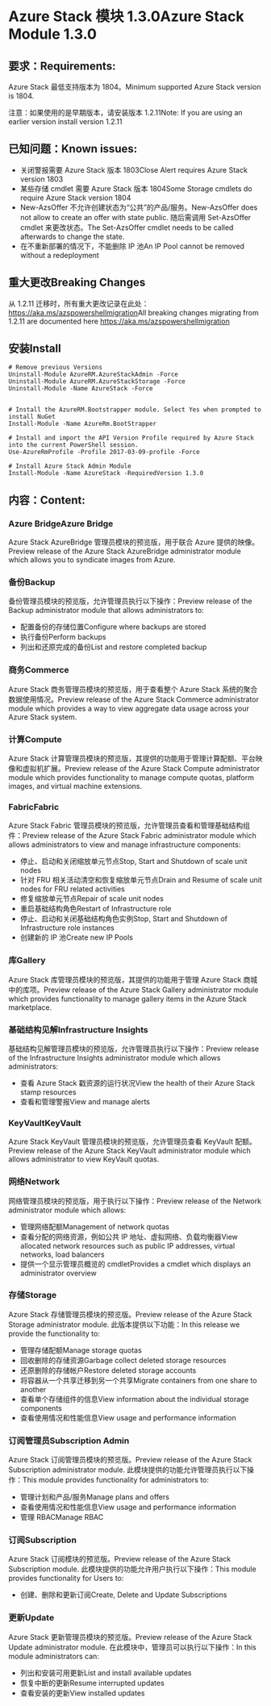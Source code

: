 # <a name="azure-stack-module-130"></a><span data-ttu-id="648d5-101">Azure Stack 模块 1.3.0</span><span class="sxs-lookup"><span data-stu-id="648d5-101">Azure Stack Module 1.3.0</span></span>

## <a name="requirements"></a><span data-ttu-id="648d5-102">要求：</span><span class="sxs-lookup"><span data-stu-id="648d5-102">Requirements:</span></span>
<span data-ttu-id="648d5-103">Azure Stack 最低支持版本为 1804。</span><span class="sxs-lookup"><span data-stu-id="648d5-103">Minimum supported Azure Stack version is 1804.</span></span>

<span data-ttu-id="648d5-104">注意：如果使用的是早期版本，请安装版本 1.2.11</span><span class="sxs-lookup"><span data-stu-id="648d5-104">Note: If you are using an earlier version install version 1.2.11</span></span>

## <a name="known-issues"></a><span data-ttu-id="648d5-105">已知问题：</span><span class="sxs-lookup"><span data-stu-id="648d5-105">Known issues:</span></span>

- <span data-ttu-id="648d5-106">关闭警报需要 Azure Stack 版本 1803</span><span class="sxs-lookup"><span data-stu-id="648d5-106">Close Alert requires Azure Stack version 1803</span></span>
- <span data-ttu-id="648d5-107">某些存储 cmdlet 需要 Azure Stack 版本 1804</span><span class="sxs-lookup"><span data-stu-id="648d5-107">Some Storage cmdlets do require Azure Stack version 1804</span></span>
- <span data-ttu-id="648d5-108">New-AzsOffer 不允许创建状态为“公共”的产品/服务。</span><span class="sxs-lookup"><span data-stu-id="648d5-108">New-AzsOffer does not allow to create an offer with state public.</span></span> <span data-ttu-id="648d5-109">随后需调用 Set-AzsOffer cmdlet 来更改状态。</span><span class="sxs-lookup"><span data-stu-id="648d5-109">The Set-AzsOffer cmdlet needs to be called afterwards to change the state.</span></span>
- <span data-ttu-id="648d5-110">在不重新部署的情况下，不能删除 IP 池</span><span class="sxs-lookup"><span data-stu-id="648d5-110">An IP Pool cannot be removed without a redeployment</span></span>

## <a name="breaking-changes"></a><span data-ttu-id="648d5-111">重大更改</span><span class="sxs-lookup"><span data-stu-id="648d5-111">Breaking Changes</span></span>
<span data-ttu-id="648d5-112">从 1.2.11 迁移时，所有重大更改记录在此处：https://aka.ms/azspowershellmigration</span><span class="sxs-lookup"><span data-stu-id="648d5-112">All breaking changes migrating from 1.2.11 are documented here https://aka.ms/azspowershellmigration</span></span>

## <a name="install"></a><span data-ttu-id="648d5-113">安装</span><span class="sxs-lookup"><span data-stu-id="648d5-113">Install</span></span>
```
# Remove previous Versions
Uninstall-Module AzureRM.AzureStackAdmin -Force
Uninstall-Module AzureRM.AzureStackStorage -Force
Uninstall-Module -Name AzureStack -Force 


# Install the AzureRM.Bootstrapper module. Select Yes when prompted to install NuGet
Install-Module -Name AzureRm.BootStrapper

# Install and import the API Version Profile required by Azure Stack into the current PowerShell session.
Use-AzureRmProfile -Profile 2017-03-09-profile -Force

# Install Azure Stack Admin Module
Install-Module -Name AzureStack -RequiredVersion 1.3.0
```
## <a name="content"></a><span data-ttu-id="648d5-114">内容：</span><span class="sxs-lookup"><span data-stu-id="648d5-114">Content:</span></span>
### <a name="azure-bridge"></a><span data-ttu-id="648d5-115">Azure Bridge</span><span class="sxs-lookup"><span data-stu-id="648d5-115">Azure Bridge</span></span>
<span data-ttu-id="648d5-116">Azure Stack AzureBridge 管理员模块的预览版，用于联合 Azure 提供的映像。</span><span class="sxs-lookup"><span data-stu-id="648d5-116">Preview release of the Azure Stack AzureBridge administrator module which allows you to syndicate images from Azure.</span></span>

### <a name="backup"></a><span data-ttu-id="648d5-117">备份</span><span class="sxs-lookup"><span data-stu-id="648d5-117">Backup</span></span>
<span data-ttu-id="648d5-118">备份管理员模块的预览版，允许管理员执行以下操作：</span><span class="sxs-lookup"><span data-stu-id="648d5-118">Preview release of the Backup administrator module that allows administrators to:</span></span>
- <span data-ttu-id="648d5-119">配置备份的存储位置</span><span class="sxs-lookup"><span data-stu-id="648d5-119">Configure where backups are stored</span></span>
- <span data-ttu-id="648d5-120">执行备份</span><span class="sxs-lookup"><span data-stu-id="648d5-120">Perform backups</span></span>
- <span data-ttu-id="648d5-121">列出和还原完成的备份</span><span class="sxs-lookup"><span data-stu-id="648d5-121">List and restore completed backup</span></span>

### <a name="commerce"></a><span data-ttu-id="648d5-122">商务</span><span class="sxs-lookup"><span data-stu-id="648d5-122">Commerce</span></span>
<span data-ttu-id="648d5-123">Azure Stack 商务管理员模块的预览版，用于查看整个 Azure Stack 系统的聚合数据使用情况。</span><span class="sxs-lookup"><span data-stu-id="648d5-123">Preview release of the Azure Stack Commerce administrator module which provides a way to view aggregate data usage across your Azure Stack system.</span></span>

### <a name="compute"></a><span data-ttu-id="648d5-124">计算</span><span class="sxs-lookup"><span data-stu-id="648d5-124">Compute</span></span>
<span data-ttu-id="648d5-125">Azure Stack 计算管理员模块的预览版，其提供的功能用于管理计算配额、平台映像和虚拟机扩展。</span><span class="sxs-lookup"><span data-stu-id="648d5-125">Preview release of the Azure Stack Compute administrator module which provides functionality to manage compute quotas, platform images, and virtual machine extensions.</span></span>

### <a name="fabric"></a><span data-ttu-id="648d5-126">Fabric</span><span class="sxs-lookup"><span data-stu-id="648d5-126">Fabric</span></span>
<span data-ttu-id="648d5-127">Azure Stack Fabric 管理员模块的预览版，允许管理员查看和管理基础结构组件：</span><span class="sxs-lookup"><span data-stu-id="648d5-127">Preview release of the Azure Stack Fabric administrator module which allows administrators to view and manage infrastructure components:</span></span>
- <span data-ttu-id="648d5-128">停止、启动和关闭缩放单元节点</span><span class="sxs-lookup"><span data-stu-id="648d5-128">Stop, Start and Shutdown of scale unit nodes</span></span>
- <span data-ttu-id="648d5-129">针对 FRU 相关活动清空和恢复缩放单元节点</span><span class="sxs-lookup"><span data-stu-id="648d5-129">Drain and Resume of scale unit nodes for FRU related activities</span></span>
- <span data-ttu-id="648d5-130">修复缩放单元节点</span><span class="sxs-lookup"><span data-stu-id="648d5-130">Repair of scale unit nodes</span></span>
- <span data-ttu-id="648d5-131">重启基础结构角色</span><span class="sxs-lookup"><span data-stu-id="648d5-131">Restart of Infrastructure role</span></span>
- <span data-ttu-id="648d5-132">停止、启动和关闭基础结构角色实例</span><span class="sxs-lookup"><span data-stu-id="648d5-132">Stop, Start and Shutdown of Infrastructure role instances</span></span>
- <span data-ttu-id="648d5-133">创建新的 IP 池</span><span class="sxs-lookup"><span data-stu-id="648d5-133">Create new IP Pools</span></span>


### <a name="gallery"></a><span data-ttu-id="648d5-134">库</span><span class="sxs-lookup"><span data-stu-id="648d5-134">Gallery</span></span>
<span data-ttu-id="648d5-135">Azure Stack 库管理员模块的预览版，其提供的功能用于管理 Azure Stack 商城中的库项。</span><span class="sxs-lookup"><span data-stu-id="648d5-135">Preview release of the Azure Stack Gallery administrator module which provides functionality to manage gallery items in the Azure Stack marketplace.</span></span>

### <a name="infrastructure-insights"></a><span data-ttu-id="648d5-136">基础结构见解</span><span class="sxs-lookup"><span data-stu-id="648d5-136">Infrastructure Insights</span></span>
<span data-ttu-id="648d5-137">基础结构见解管理员模块的预览版，允许管理员执行以下操作：</span><span class="sxs-lookup"><span data-stu-id="648d5-137">Preview release of the Infrastructure Insights administrator module which allows administrators:</span></span>
- <span data-ttu-id="648d5-138">查看 Azure Stack 戳资源的运行状况</span><span class="sxs-lookup"><span data-stu-id="648d5-138">View the health of their Azure Stack stamp resources</span></span>
- <span data-ttu-id="648d5-139">查看和管理警报</span><span class="sxs-lookup"><span data-stu-id="648d5-139">View and manage alerts</span></span>

### <a name="keyvault"></a><span data-ttu-id="648d5-140">KeyVault</span><span class="sxs-lookup"><span data-stu-id="648d5-140">KeyVault</span></span>
<span data-ttu-id="648d5-141">Azure Stack KeyVault 管理员模块的预览版，允许管理员查看 KeyVault 配额。</span><span class="sxs-lookup"><span data-stu-id="648d5-141">Preview release of the Azure Stack KeyVault administrator module which allows administrator to view KeyVault quotas.</span></span>

### <a name="network"></a><span data-ttu-id="648d5-142">网络</span><span class="sxs-lookup"><span data-stu-id="648d5-142">Network</span></span>
<span data-ttu-id="648d5-143">网络管理员模块的预览版，用于执行以下操作：</span><span class="sxs-lookup"><span data-stu-id="648d5-143">Preview release of the Network administrator module which allows:</span></span>
- <span data-ttu-id="648d5-144">管理网络配额</span><span class="sxs-lookup"><span data-stu-id="648d5-144">Management of network quotas</span></span>
- <span data-ttu-id="648d5-145">查看分配的网络资源，例如公共 IP 地址、虚拟网络、负载均衡器</span><span class="sxs-lookup"><span data-stu-id="648d5-145">View allocated network resources such as public IP addresses, virtual networks, load balancers</span></span>
- <span data-ttu-id="648d5-146">提供一个显示管理员概览的 cmdlet</span><span class="sxs-lookup"><span data-stu-id="648d5-146">Provides a cmdlet which displays an administrator overview</span></span>

### <a name="storage"></a><span data-ttu-id="648d5-147">存储</span><span class="sxs-lookup"><span data-stu-id="648d5-147">Storage</span></span>
<span data-ttu-id="648d5-148">Azure Stack 存储管理员模块的预览版。</span><span class="sxs-lookup"><span data-stu-id="648d5-148">Preview release of the Azure Stack Storage administrator module.</span></span>  <span data-ttu-id="648d5-149">此版本提供以下功能：</span><span class="sxs-lookup"><span data-stu-id="648d5-149">In this release we provide the functionality to:</span></span>
- <span data-ttu-id="648d5-150">管理存储配额</span><span class="sxs-lookup"><span data-stu-id="648d5-150">Manage storage quotas</span></span>
- <span data-ttu-id="648d5-151">回收删除的存储资源</span><span class="sxs-lookup"><span data-stu-id="648d5-151">Garbage collect deleted storage resources</span></span>
- <span data-ttu-id="648d5-152">还原删除的存储帐户</span><span class="sxs-lookup"><span data-stu-id="648d5-152">Restore deleted storage accounts</span></span>
- <span data-ttu-id="648d5-153">将容器从一个共享迁移到另一个共享</span><span class="sxs-lookup"><span data-stu-id="648d5-153">Migrate containers from one share to another</span></span>
- <span data-ttu-id="648d5-154">查看单个存储组件的信息</span><span class="sxs-lookup"><span data-stu-id="648d5-154">View information about the individual storage components</span></span>
- <span data-ttu-id="648d5-155">查看使用情况和性能信息</span><span class="sxs-lookup"><span data-stu-id="648d5-155">View usage and performance information</span></span>

### <a name="subscription-admin"></a><span data-ttu-id="648d5-156">订阅管理员</span><span class="sxs-lookup"><span data-stu-id="648d5-156">Subscription Admin</span></span>
<span data-ttu-id="648d5-157">Azure Stack 订阅管理员模块的预览版。</span><span class="sxs-lookup"><span data-stu-id="648d5-157">Preview release of the Azure Stack Subscription administrator module.</span></span>  <span data-ttu-id="648d5-158">此模块提供的功能允许管理员执行以下操作：</span><span class="sxs-lookup"><span data-stu-id="648d5-158">This module provides functionality for administrators to:</span></span>
- <span data-ttu-id="648d5-159">管理计划和产品/服务</span><span class="sxs-lookup"><span data-stu-id="648d5-159">Manage plans and offers</span></span>
- <span data-ttu-id="648d5-160">查看使用情况和性能信息</span><span class="sxs-lookup"><span data-stu-id="648d5-160">View usage and performance information</span></span>
- <span data-ttu-id="648d5-161">管理 RBAC</span><span class="sxs-lookup"><span data-stu-id="648d5-161">Manage RBAC</span></span>

### <a name="subscription"></a><span data-ttu-id="648d5-162">订阅</span><span class="sxs-lookup"><span data-stu-id="648d5-162">Subscription</span></span>
<span data-ttu-id="648d5-163">Azure Stack 订阅模块的预览版。</span><span class="sxs-lookup"><span data-stu-id="648d5-163">Preview release of the Azure Stack Subscription module.</span></span>  <span data-ttu-id="648d5-164">此模块提供的功能允许用户执行以下操作：</span><span class="sxs-lookup"><span data-stu-id="648d5-164">This module provides functionality for Users to:</span></span>
- <span data-ttu-id="648d5-165">创建、删除和更新订阅</span><span class="sxs-lookup"><span data-stu-id="648d5-165">Create, Delete and Update Subscriptions</span></span>

### <a name="update"></a><span data-ttu-id="648d5-166">更新</span><span class="sxs-lookup"><span data-stu-id="648d5-166">Update</span></span>
<span data-ttu-id="648d5-167">Azure Stack 更新管理员模块的预览版。</span><span class="sxs-lookup"><span data-stu-id="648d5-167">Preview release of the Azure Stack Update administrator module.</span></span>  <span data-ttu-id="648d5-168">在此模块中，管理员可以执行以下操作：</span><span class="sxs-lookup"><span data-stu-id="648d5-168">In this module administrators can:</span></span>
- <span data-ttu-id="648d5-169">列出和安装可用更新</span><span class="sxs-lookup"><span data-stu-id="648d5-169">List and install available updates</span></span>
- <span data-ttu-id="648d5-170">恢复中断的更新</span><span class="sxs-lookup"><span data-stu-id="648d5-170">Resume interrupted updates</span></span>
- <span data-ttu-id="648d5-171">查看安装的更新</span><span class="sxs-lookup"><span data-stu-id="648d5-171">View installed updates</span></span>
